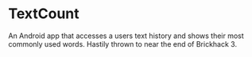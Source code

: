 # TextCount
An Android app that accesses a users text history and shows their most commonly used words.
Hastily thrown to near the end of Brickhack 3.
